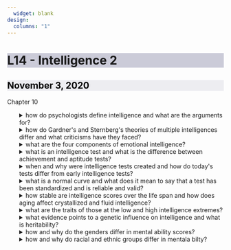 ```yaml
---
  widget: blank
design:
  columns: "1"
---
```

  <h1 style="background-color: #9999b480; text-align: ;">L14 - Intelligence 2</h1>
  
  <h2 style="color: black; background-color: #dddde680;"><i class="far fa-calendar-alt"></i> November 3, 2020</h2>
  
  <h7><i class="fas fa-book"></i> Chapter 10</h7>
  
  
  
  
  <details ><summary>how do psychologists define intelligence and what are the arguments for?</summary><!ul id="9e684d10-5778-40ab-a829-bd3c3cd5053f" class="block-color-teal_background toggle"><details ><summary>what is intelligence?</summary><div id="ea6f7a81-83da-467f-be0b-e16b1064386b" class="">the mental potential to learn from experience, solve problems, and use knowledge to adapt to new situations; the ability to solve problems</div></details></ul><!ul id="baf91d84-ea6e-46f2-b845-22946698267f" class="block-color-teal_background toggle"><details ><summary>what is general intelligence (g)?</summary><div id="a1d96956-9ae4-4693-ae80-0559896922da" class="">a general intelligence factor that underlies specific mental abilities and is therefore measured by every task on an intelligence test</div><!ul id="93da79fa-a2fe-42b5-b958-dd4ff193d0d2" class="toggle"><details ><summary>what is factor analysis and why is it important to general intelligence?</summary><div id="d5bd0fe9-8083-4479-800e-8bd02e9e1701" class="">a statistical procedure that identifies clusters of related items; people often have outstanding abilities in one area, but not another</div></details></ul><!ul id="16af2af5-bec7-40f4-b3a6-4f99cc38c9d6" class="toggle"><details ><summary>what was Thurstone&#x27;s primary mental abilities theory?</summary><div id="74578792-3b90-4372-9e37-21c4ca1a30f3" class="">our intelligence may be broken down in 7 factors therefore a single g score is not as informative as 7 different scores</div></details></ul></details></ul><!ul id="a91962a2-0a43-4bab-a710-69122813e20a" class="block-color-teal_background toggle"><details ><summary>how does the brain relate to intelligence?</summary><!ul id="21e58071-6a68-492d-ad10-1e879f6d6512" class="block-color-teal_background toggle"><details ><summary>what is the correlation between brain size and intelligence?</summary><div id="5a8c205e-659c-4db5-8412-3af7871e771f" class="">r = 0.33; the larger the frontal and parietal lobes, the more intelligent you are; Einstein had a disproportionately large parietal lobe</div></details></ul><!ul id="bef00573-9b34-407c-b1a0-9bbc37816a07" class="block-color-teal_background toggle"><details ><summary>what is the correlation between brain size and speed?</summary><div id="65c4d563-03d7-45de-8c1e-a9be599d291e" class="">r = 0.5 for g and the speed of talking; women&#x27;s brains are smaller but they are faster</div></details></ul></details></ul></details></ul><!ul id="3fe2b6f4-b860-46a0-b347-5ab83db924b3" class="block-color-orange_background toggle"><details ><summary>how do Gardner&#x27;s and Sternberg&#x27;s theories of multiple intelligences differ and what criticisms have they faced?</summary><!ul id="3e0f8c43-03ea-4486-91e0-a46f59fb0aff" class="block-color-teal_background toggle"><details ><summary>Gardner has proposed 8, maybe 9, relatively independent intelligence, what does this mean?</summary><div id="2f101711-68cf-4755-b128-851ca4d248df" class="">intelligence domains are viewed as multiple abilities that come in different packages</div></details></ul><!ul id="faa466da-1753-4b7b-9617-609675599098" class="block-color-teal_background toggle"><details ><summary>what is savant syndrome?</summary><div id="7835d4d8-eb7f-4131-a5fd-c631f8817e8c" class="">a condition in which a person otherwise limited in mental ability has an exceptional specific skill, such as in computation or drawing</div></details></ul><!ul id="8b8daed2-03a3-4bda-8586-b2b5cd5863b3" class="block-color-teal_background toggle"><details ><summary>what is Sternberg&#x27;s triarchic theory of intelligence?</summary><!ul id="b0525fcf-04f2-47d7-9772-981c5b7fdbec" class="block-color-teal_background toggle"><details ><summary>what is analytical intelligence?</summary><div id="4be7d762-e4f7-4ff6-86c5-c6b7cda5e442" class="">academic problem-solving; assessed by intelligence tests which present problems with a single right answer; the closest thing to &quot;IQ&quot; because it is book-smarts and academic competence</div></details></ul><!ul id="c8b5199e-f9c4-4f3c-9a5e-bfcb91d01655" class="block-color-teal_background toggle"><details ><summary>what is creative intelligence?</summary><div id="bc6b9b8a-2cc9-4c86-9ff6-8e0bd3cd9fb7" class="">demonstrated in innovative smarts, like the ability to demonstrate novel ideas</div><!ul id="1c0f7160-6ef7-4afd-ad10-dfdec2be62b8" class="block-color-orange_background toggle"><details ><summary>what are the four axes of creative intelligence?</summary><div id="00722fd3-0f8e-40b3-9fa0-5ed7f9ed24a4" class="">expertise; imagination; a venturesome personality; motivation</div></details></ul></details></ul><!ul id="793ce9c8-7a38-4765-9388-1a141e2380db" class="block-color-teal_background toggle"><details ><summary>what is practical intelligence?</summary><div id="a8ca6da5-28c6-4672-a1b1-e4daa5b7c541" class="">required for everyday tasks that are not well-defined and may have many possible solutions</div></details></ul></details></ul><!ul id="cc48f2d7-d1cb-44d2-982d-7a5136a2f331" class="block-color-red_background toggle"><details ><summary>what specific points do Gardner and Sternberg differ on?</summary><div id="e621db72-5759-45c8-ab7d-d4b6e89ded44" class="">multiple abilities can contribute to life success and differing varieties of giftedness add spice to life and challenges for education</div></details></ul><!ul id="a8daddde-9d34-4585-bbd7-ddf839f3a0a5" class="block-color-teal_background toggle"><details ><summary>what are criticisms of multiple intelligence theories?</summary><div id="9a2e4450-e6dd-4356-a01f-dfe2a8322aa1" class="">high intelligence might help you get into a profession but it won&#x27;t make you successful once you&#x27;re there</div></details></ul><!ul id="0f004731-69c0-4422-aff1-f30a9686c825" class="block-color-teal_background toggle"><details ><summary>how does the existence of savant syndrome support Gardner&#x27;s theory of multiple intelligences?</summary><div id="57d38254-0dfa-43ea-a136-516c699a59af" class="">people with savant syndrome have limited mental ability overall but possess one or more exceptional skills, which, according to Gardner, suggests that out abilities come in separate packages rather than being fully expressed by one general intelligence that encompasses all of our talents</div></details></ul></details></ul><!ul id="7f43b916-688a-4cd8-a588-e1c7864ca8ce" class="block-color-teal_background toggle"><details ><summary>what are the four components of emotional intelligence?</summary><!ul id="af7bc058-76bb-44b8-9e91-2e3ded7e2d7e" class="block-color-teal_background toggle"><details ><summary>what is emotional intelligence?</summary><div id="975c8dbc-b6c9-42ed-a8d4-469603c2634e" class="">the ability to perceive, understand, manage, and use emotions</div></details></ul><!ul id="d491ca52-39a9-4110-869d-0cc1c857d75c" class="block-color-teal_background toggle"><details ><summary>why do some people believe emotional intelligence should be part of creative intelligence?</summary><div id="4de8651f-b41c-4ef7-ae5a-54628e967038" class="">recognizing others emotions, predicting emotional responses, displaying emotions, and using emotions adaptively are very intuitive </div></details></ul></details></ul><!ul id="bbf08c55-32f7-4aa6-b197-c4481e82f691" class="block-color-teal_background toggle"><details ><summary>what is an intelligence test and what is the difference between achievement and aptitude tests?</summary><!ul id="4145d86c-3b9a-44af-b150-7a11972e2897" class="block-color-teal_background toggle"><details ><summary>what is an intelligence test?</summary><div id="58520918-c12f-4e40-8302-1918eb17362d" class="">a method for assessing an individual&#x27;s mental aptitudes and comparing them with those of others using numerical scores</div><!ul id="fbd74ca6-3ef7-4a20-95c9-2ba1f766d8ed" class="toggle"><details ><summary>what 3 criteria must an IQ test meet for it to be worthwhile?</summary><div id="2eb986f9-7fa7-4f94-a57f-6de925c86fc2" class="">they must be standardized, reliable, and valid</div></details></ul></details></ul><!ul id="5a082afd-e8da-4bb8-b140-a68af5b1f819" class="block-color-teal_background toggle"><details ><summary>what is an achievement test?</summary><div id="d5f5c1f6-8701-44b5-b361-5d88e6e31d42" class="">a test designed to assess what a person has learned</div></details></ul><!ul id="df16ff75-2a1b-46ab-ba4d-541f15d0a2e1" class="block-color-teal_background toggle"><details ><summary>what is an aptitude test?</summary><div id="275f7b9f-7f59-41c7-9912-d992f0baba7c" class="">a test designed to predict a person&#x27;s future performance; aptitude is the capacity to learn; classic IQ test</div></details></ul></details></ul><!ul id="a19bc8e7-283e-4251-944a-257d1f78c799" class="block-color-teal_background toggle"><details ><summary>when and why were intelligence tests created and how do today&#x27;s tests differ from early intelligence tests?</summary><!ul id="08f63587-fa1e-4a7b-80ad-e0326dfc5266" class="block-color-teal_background toggle"><details ><summary>what is mental age?</summary><div id="4f41aed1-7f38-4a55-bb72-3936be4ba2a3" class="">a measure of intelligence test performance; the chronological age that most typically corresponds to a given level of performance</div></details></ul><!ul id="619ace32-6452-4c7e-b0f2-de15f32efcf5" class="block-color-teal_background toggle"><details ><summary>what did Binet hope to achieve by establishing a child&#x27;s mental age?</summary><div id="fbc6feef-9ea7-4680-ad36-4e0ea33648b6" class="">hoped that the child&#x27;s mental age would help identify appropriate school placements</div></details></ul><!ul id="5aa0ad1a-c8d1-459f-8854-b28ec1c02527" class="block-color-teal_background toggle"><details ><summary>what is the Stanford-Binet?</summary><div id="1cb13767-fd94-4e6f-96c6-5effa37c149a" class="">the widely used american revision of Binet&#x27;s original intelligence test</div></details></ul><!ul id="a101e6ad-50de-408d-879e-1aa60bf97281" class="block-color-teal_background toggle"><details ><summary>what is IQ?</summary><div id="eed4b33b-9211-4384-8580-200d666c08ab" class="">originally defined as the ratio of mental age (ma) to chronological age (ca) multiplied by 10; contemporary tests show the average performance for a given age assigned on a scale of 100</div></details></ul><!ul id="449523d8-c688-4b8f-af0b-3eeaaa390e94" class="block-color-teal_background toggle"><details ><summary>what is the IQ of a 4-year-old with a mental age of 5?</summary><div id="a4f99434-6c96-40d5-975d-d1b69a775ffb" class="">(5/4)100= 125</div></details></ul><!ul id="147d1c27-ca25-4499-8c6c-58131d7741c1" class="block-color-teal_background toggle"><details ><summary>what is the Wechsler Adult Intelligence Scale?</summary><div id="7fe643bd-e50c-492e-91ed-f57c41f7bb38" class="">the WAIS and its companion versions for children are the most widely used intelligence tests; contain verbal and nonverbal subsets</div></details></ul><!ul id="64817300-ab9d-4860-8d88-fb5ebe068879" class="block-color-teal_background toggle"><details ><summary>an employer with a pool of applicants for a single available position is interested in testing each applicant&#x27;s potential. to help her decide whom she should hire, she should use an A test. that same employer wishing to test the effectiveness of a new job training program would be wise to use a B test</summary><div id="19260554-6d82-41df-80ed-b0256d08f1ac" class="">aptitude; achievement</div></details></ul></details></ul><!ul id="2206ec54-3632-4946-9c01-431ac0ad6350" class="block-color-teal_background toggle"><details ><summary>what is a normal curve and what does it mean to say that a test has been standardized and is reliable and valid?</summary><!ul id="62cb236e-903d-4b45-be65-a9b625bb4cae" class="block-color-teal_background toggle"><details ><summary>what is standardization?</summary><div id="439a52b1-1de1-415b-bf1a-2ca1604b37e9" class="">defining uniform testing procedures and meaningful scores by comparison with the performance of a pretested group</div></details></ul><!ul id="39a11d3b-b650-4678-9d78-08da9772b329" class="block-color-teal_background toggle"><details ><summary>what is a normal curve?</summary><div id="b46c969c-cea6-4b9f-a445-1a7b5cecd5f3" class="">the bell-shaped curve that describes the distributions of many physical and psychological attributes</div></details></ul><!ul id="72204939-dc1a-41a9-aa5e-531650c5a835" class="block-color-teal_background toggle"><details ><summary>what is reliability?</summary><div id="ce7cc473-82fb-402b-9e69-1f24dadcdb2a" class="">the extent to which a test yields consistent results, as assessed by the consistency of scores on two halves of the test, on alternating forms of the test, or on retesting</div></details></ul><!ul id="6e44552b-a387-4dde-8db6-2b887425b2ad" class="block-color-teal_background toggle"><details ><summary>what is validity?</summary><div id="4eaea2a7-aae4-4f72-8712-b3aa895ccbed" class="">the extent to which a test measures or predicts what it is supposed to</div></details></ul><!ul id="fdf36395-fa8a-4713-8865-2d2fdc0821a2" class="block-color-teal_background toggle"><details ><summary>what is content validity?</summary><div id="5f7ac331-ae79-4d64-987d-1c802115cfe5" class="">the extent to which a test samples the behavior that is of interest</div></details></ul><!ul id="03d77169-531f-4c28-8249-51f201af4693" class="block-color-teal_background toggle"><details ><summary>what is predictive validity?</summary><div id="440f2794-d7d9-47c2-8522-eaaea9842957" class="">the success with which a test predicts the behavior it is designed to predict; it is assessed by computing the correlation between test scores and the criterion behavior</div></details></ul><!ul id="3ff535a9-4d4a-444c-adff-6e2a7de90d1e" class="block-color-teal_background toggle"><details ><summary>what are three criteria that a psychological test must meet in order to be widely accepted?</summary><div id="ae401d10-1abb-434d-8853-9213a7284b93" class="">a psychological test must be standardized, reliable, and valid</div></details></ul></details></ul><!ul id="77bd703f-d44b-47a4-b988-01d4bc9f51fa" class="block-color-teal_background toggle"><details ><summary>how stable are intelligence scores over the life span and how does aging affect crystallized and fluid intelligence?</summary><!ul id="13ea1bef-d2f3-4ba4-b25c-b894638f3364" class="block-color-teal_background toggle"><details ><summary>what is a cohort?</summary><div id="3b021de6-a6f3-49a2-8af6-ef5a018b5385" class="">a group of people sharing a common characteristic, such as from a given time period</div></details></ul><!ul id="30b5e121-0cc3-442b-9cdc-55ceb36d6cfb" class="block-color-teal_background toggle"><details ><summary>what crystalized intelligence?</summary><div id="c4766a2d-5ba0-4521-85c9-5b7606b646e7" class="">our accumulated knowledge and verbal skills; tends to increase with age</div></details></ul><!ul id="cdec8ca5-152c-4451-87fc-82b649b03e73" class="block-color-teal_background toggle"><details ><summary>what is fluid intelligence?</summary><div id="47f62f3a-881c-4361-ad12-d7eb976acb39" class="">our ability to reason speedily and abstractly; tends to decrease during late adulthood</div></details></ul></details></ul><!ul id="9ed78eee-202e-4136-ba70-b8dad77ad436" class="block-color-teal_background toggle"><details ><summary>what are the traits of those at the low and high intelligence extremes?</summary><!ul id="00152199-c569-4bac-8349-29471c7884cf" class="block-color-teal_background toggle"><details ><summary>what is an intellectual disability?</summary><div id="324638d2-2042-4c7c-a5c6-df0a7d2e0eef" class="">a condition of limited mental ability, indicated by an intelligence test score of 70 or below or difficulty adapting to the demands of life</div></details></ul><!ul id="76c20546-4531-453f-9323-d54de3af8a3b" class="block-color-teal_background toggle"><details ><summary>what is down syndrome?</summary><div id="27b49ccd-6388-41f7-a122-cca0d6703134" class="">a condition of mild to severe intellectual disability and associated physical disorders caused by an extra copy of chromosome 21</div></details></ul></details></ul><!ul id="46b8ed93-70c1-4bad-85ef-36b4d3093f3c" class="block-color-teal_background toggle"><details ><summary>what evidence points to a genetic influence on intelligence and what is heritability?</summary><!ul id="721be250-c3c1-4305-9a14-70bfe1369956" class="block-color-teal_background toggle"><details ><summary>what is heritability?</summary><div id="12db3552-e14b-4987-9f4c-b776f308421c" class="">the proportion of variation among individuals that we can attribute to genses</div></details></ul><!ul id="97272275-affb-407d-873d-196d889ba792" class="block-color-teal_background toggle"><details ><summary>how does heritability relate to environmental effect?</summary><div id="5df54777-3d91-4108-932a-0b0dc19753b5" class="">heritability of intelligence is about 50%; it takes a lot of environment enrichment over a long time to make a modest difference in things like poverty environments</div></details></ul></details></ul><!ul id="0bce7b6f-c29b-4119-b03b-d90af70b63a2" class="block-color-teal_background toggle"><details ><summary>how and why do the genders differ in mental ability scores?</summary><!ul id="956fb4f7-4109-4884-952f-48fb7a22bd69" class="block-color-teal_background toggle"><details ><summary>is there a difference in &quot;standard&quot; IQ between genders?</summary><div id="f147aa3d-a484-405f-ad0b-7a3a5dfb0b9f" class="">no, boys and girls test the same</div></details></ul><!ul id="a8a6cc89-d017-4590-9e6e-b793040c6d96" class="block-color-teal_background toggle"><details ><summary>how do the genders differ on non-standard tests?</summary><div id="5dbedc33-6bce-438c-af8c-cc81e54f4f08" class="">girls outperform in spelling, verbal agility, nonverbal memory, sensation tests, emotional intelligence, reading comprehension, and arithmetic; boys outperform in abstract math problems and spatial skills</div></details></ul></details></ul><!ul id="23479ab6-6919-42cc-ab35-8d33931fd013" class="block-color-teal_background toggle"><details ><summary>how and why do racial and ethnic groups differ in mentala bilty?</summary><!ul id="fe11a74d-4a6a-4349-8823-ec9327a3339a" class="block-color-teal_background toggle"><details ><summary>what are the explanations for persistent racial disparities in IQ scores?</summary><!ul id="6bc3b592-c55b-499b-85c2-8daa65212142" class="block-color-teal_background toggle"><details ><summary>intelligence not being properly defined or tested</summary><div id="c5670a7a-c70f-4c2d-b651-4a32fc441b3b" class="">molecular gentics confirms that race does storngly associeate with ontentinetn of predominant accentual orgin</div></details></ul><!ul id="f760aefe-aeec-40be-b43a-f83d92b41843" class="block-color-teal_background toggle"><details ><summary>racial bias seems to overestimate performance of minorities</summary><div id="f682202b-daae-489a-a1fe-c99ae2e59dc4" class="">stero-type threat</div></details></ul><div id="3f20206d-b842-4de5-8b47-372208896a79" class="block-color-teal_background">intelligence is not being properly defined or tested; nature and nurture; social and environmental factors</div></details>
  
  
  
  <style>
  details>*{
    margin-left: 2em;
  }
details div{
  margin-left: 4em;
}
</style>